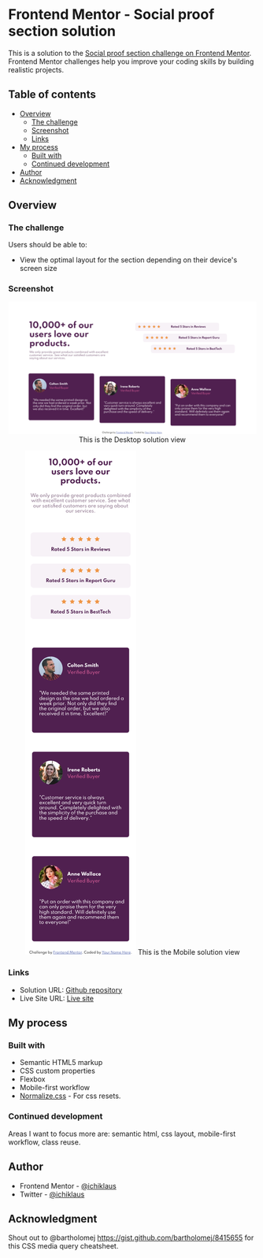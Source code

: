 # Frontend Mentor - Social proof section solution

This is a solution to the [Social proof section challenge on Frontend Mentor](https://www.frontendmentor.io/challenges/social-proof-section-6e0qTv_bA). Frontend Mentor challenges help you improve your coding skills by building realistic projects. 

## Table of contents

- [Overview](#overview)
  - [The challenge](#the-challenge)
  - [Screenshot](#screenshot)
  - [Links](#links)
- [My process](#my-process)
  - [Built with](#built-with)
  - [Continued development](#continued-development)
- [Author](#author)
- [Acknowledgment](#acknowledgment)

## Overview

### The challenge

Users should be able to:

- View the optimal layout for the section depending on their device's screen size

### Screenshot

<p align="center">
<img src="./Screenshot-desktop.png">
This is the Desktop solution view
</p>

<p align="center">
<img src="./Screenshot-mobile.png">
This is the Mobile solution view
</p>

### Links

- Solution URL: [Github repository](https://github.com/ichiklaus/fem-social-proof-section.git)
- Live Site URL: [Live site](https://ichiklaus-fem-social-proof-section.netlify.app/)

## My process

### Built with

- Semantic HTML5 markup
- CSS custom properties
- Flexbox
- Mobile-first workflow
- [Normalize.css](https://github.com/necolas/normalize.css) - For css resets.

### Continued development

Areas I want to focus more are: semantic html, css layout, mobile-first workflow, class reuse.

## Author
- Frontend Mentor - [@ichiklaus](https://www.frontendmentor.io/profile/ichiklaus)
- Twitter - [@ichiklaus](https://www.twitter.com/ichiklaus)

## Acknowledgment
Shout out to @bartholomej https://gist.github.com/bartholomej/8415655 for this CSS media query cheatsheet.

